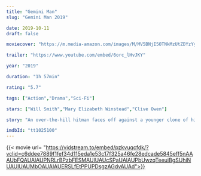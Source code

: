 ```yaml
---
title: "Gemini Man"
slug: "Gemini Man 2019"

date: 2019-10-11
draft: false

moviecover: "https://m.media-amazon.com/images/M/MV5BNjI5OTNkMzUtZDYzYy00NWQ5LTg4YzYtZmZjZDI0MGQzNGY2XkEyXkFqcGdeQXVyNjg2NjQwMDQ@._V1_UX182_CR0,0,182,268_AL_.jpg"

trailer: "https://www.youtube.com/embed/6orc_lHvJKY"

year: "2019"

duration: "1h 57min"

rating: "5.7"

tags: ["Action","Drama","Sci-Fi"]

stars: ["Will Smith","Mary Elizabeth Winstead","Clive Owen"]

story: "An over-the-hill hitman faces off against a younger clone of himself."

imdbId: "tt1025100"
---
```


{{< movie url= "https://vidstream.to/embed/pzkvuqcfdk/?vclid=c6ddee7889f1fef34d115eda1e53c17f325a46fe28edcade5845eff5nAAAUbFQAUAlAUPNRLrBPzbFESMAUlUAUcSPaUAlAUPbUwzqTeeuiBgSUhiNUAUlUAUMbOAUAlAUERSLfEtPPUPDsgzAGdvAUAd">}}

